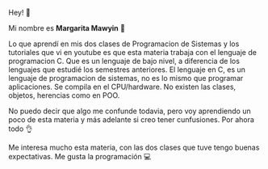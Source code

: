 Hey! :wave:

Mi nombre es **Margarita Mawyin** :blossom:

Lo que aprendí en mis dos clases de Programacion de Sistemas y los tutoriales que vi en youtube es que esta
materia trabaja con el lenguaje de programacion C. Que es un lenguaje de bajo nivel, a diferencia de los lenguajes 
que estudié los semestres anteriores.
El lenguaje en C, es un lenguaje de programacion de sistemas, no es lo mismo que programar aplicaciones.
Se compila en el CPU/hardware. No existen las clases, objetos, herencias como en POO.

No puedo decir que algo me confunde todavia, pero voy aprendiendo un poco de esta materia y más adelante 
si creo tener cunfusiones. Por ahora todo :ok_hand:

Me interesa mucho esta materia, con las dos clases que tuve tengo buenas expectativas.
Me gusta la programación :computer:



